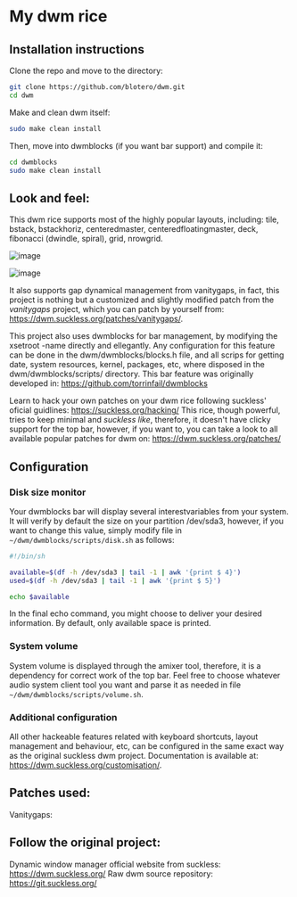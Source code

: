 # My dwm rice

## Installation instructions

Clone the repo and move to the directory:
```bash
git clone https://github.com/blotero/dwm.git
cd dwm
```

Make and clean dwm itself:
```bash
sudo make clean install
```

Then, move into dwmblocks (if you want bar support) and compile it:

```bash
cd dwmblocks
sudo make clean install
```

## Look and feel:
This dwm rice supports most of the highly popular layouts, including: tile, bstack, bstackhoriz, centeredmaster, centeredfloatingmaster, deck, fibonacci (dwindle, spiral), grid, nrowgrid.

![image](https://user-images.githubusercontent.com/43280129/144339050-1769adf6-3295-45b0-a5e9-d522508e706d.png)

![image](https://user-images.githubusercontent.com/43280129/144339454-18957a21-5498-47fe-97b8-3e5d571c8da7.png)


It also supports gap dynamical management from vanitygaps, in fact, this project is nothing but a customized and slightly modified patch from the *vanitygaps* project, which you can patch by yourself from: https://dwm.suckless.org/patches/vanitygaps/.

This project also uses dwmblocks for bar management, by modifying the xsetroot -name <Literally any UTF-8 text you want> directly and ellegantly. Any configuration for this feature can be done in the dwm/dwmblocks/blocks.h file, and all scrips for getting date, system resources, kernel, packages, etc, where disposed in the dwm/dwmblocks/scripts/ directory. This bar feature was originally developed in: https://github.com/torrinfail/dwmblocks

Learn to hack your own patches on your dwm rice following suckless' oficial guidlines: https://suckless.org/hacking/
This rice, though powerful, tries to keep minimal and *suckless like*, therefore, it doesn't have clicky support for the top bar, however, if you want to, you can take a look to all available popular patches for dwm on: https://dwm.suckless.org/patches/

## Configuration


### Disk size monitor

Your dwmblocks bar will display several interestvariables from your system. It will verify by default the size on your partition /dev/sda3, however, if you want to change this value, simply modify file in ```~/dwm/dwmblocks/scripts/disk.sh``` as follows:

```bash
#!/bin/sh

available=$(df -h /dev/sda3 | tail -1 | awk '{print $ 4}')
used=$(df -h /dev/sda3 | tail -1 | awk '{print $ 5}')

echo $available 

```

In the final echo command, you might choose to deliver your desired information. By default, only available space is printed.

### System volume

System volume is displayed through the amixer tool, therefore, it is a dependency for correct work of the top bar. Feel free to choose whatever audio system client tool you want and parse it as needed in file ```~/dwm/dwmblocks/scripts/volume.sh```.

### Additional configuration

All other hackeable features related with keyboard shortcuts, layout management and behaviour, etc, can be configured in the same exact way as the original suckless dwm project. Documentation is available at: https://dwm.suckless.org/customisation/. 



## Patches used:
Vanitygaps:


## Follow the original project:
Dynamic window manager official website from suckless: https://dwm.suckless.org/
Raw dwm source repository: https://git.suckless.org/




